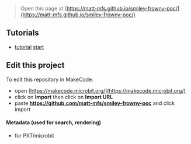 
> Open this page at [https://matt-mfs.github.io/smiley-frowny-poc/](https://matt-mfs.github.io/smiley-frowny-poc/)

## Tutorials

* [tutorial](/smiley-frowny-poc/tutorial) [start](https://makecode.microbit.org/#tutorial:github:matt-mfs/smiley-frowny-poc/tutorial)

## Edit this project

To edit this repository in MakeCode.

* open [https://makecode.microbit.org/](https://makecode.microbit.org/)
* click on **Import** then click on **Import URL**
* paste **https://github.com/matt-mfs/smiley-frowny-poc** and click import

#### Metadata (used for search, rendering)

* for PXT/microbit
<script src="https://makecode.com/gh-pages-embed.js"></script><script>makeCodeRender("{{ site.makecode.home_url }}", "{{ site.github.owner_name }}/{{ site.github.repository_name }}");</script>
